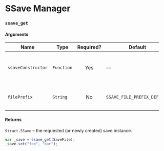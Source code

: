 # SSave Manager

### `ssave_get`

#### Arguments

| Name              | Type       | Required? | Default                        | Description                              |
| ----------------- | ---------- | :-------: | ------------------------------ | ---------------------------------------- |
| `ssaveConstructor`| `Function` |  Yes      | —                              | The constructor for the SSave struct.    |
| `filePrefix`      | `String`   |   No      | `SSAVE_FILE_PREFIX_DEFAULT`    | Optional file prefix to use when loading. |

#### Returns

`Struct.SSave` – the requested (or newly created) save instance.

```js hl_lines="1""
var _save = ssave_get(SaveFile);
_save.set("foo", "bar");
```
